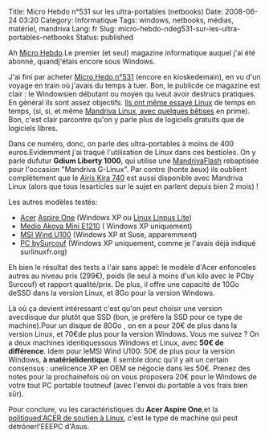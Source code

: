 Title: Micro Hebdo n°531 sur les ultra-portables (netbooks)
Date: 2008-06-24 03:20
Category: Informatique
Tags: windows, netbooks, médias, matériel, mandriva
Lang: fr
Slug: micro-hebdo-ndeg531-sur-les-ultra-portables-netbooks
Status: published

Ah [Micro Hebdo](http://www.01net.com/microhebdo).Le premier (et seul) magazine informatique auquel j'ai été abonné, quandj'étais encore sous Windows.

J'ai fini par acheter [Micro Hedo n°531](http://www.01net.com/Pdf_MH/som_MH.pdf) (encore en kioskedemain), en vu d'un voyage en train où j'avais du temps à tuer. Bon, le publicde ce magazine est clair : le Windowsien débutant ou moyen qu iveut avoir destrucs pratiques. En général ils sont assez objectifs. [Ils ont même essayé Linux](http://www.01net.com/editorial/382537/et-si-l-on-en-finissait-avec-windows-pour-passer-a-linux-./) de temps en temps, (si, si, et même [Mandriva Linux, avec quelques bêtises](http://www.01net.com/editorial/382542/mandriva-spring-one-2008.1-le-challenger/) en prime). Bon, c'est clair parcontre qu'on y parle plus de logiciels gratuits que de logiciels libres.

Dans ce numéro, donc, on parle des ultra-portables à moins de 400 euros.Evidemment j'ai traqué l'utilisation de Linux dans ces bestioles. On y parle dufutur **Gdium Liberty 1000**, qui utilise une [MandrivaFlash](http://store.mandriva.com/product_info.php?cPath=71&products_id=394) rebaptisée pour l'occasion "Mandriva G-Linux". Par contre (honte àeux) ils oublient complètement que le [Airis Kira 740](http://www.numerama.com/magazine/9295-Kira-la-nouvelle-gamme-d-Airis-pour-concurrencer-l-Eee-PC.html) est aussi disponible avec Mandriva Linux (alors que tous lesarticles sur le sujet en parlent depuis bien 2 mois) !

Les autres modèles testés:

-   [Acer](http://www.clubic.com/actualite-142966-aspire-one-details-photos-prix-ultraportable-acer.html) [Aspire One](http://www.clubic.com/actualite-142966-aspire-one-details-photos-prix-ultraportable-acer.html) (Windows XP ou [Linux Linpus Lite](/xampp/modules/cjaycontent/))
-   [Medio Akoya Mini E1210](http://www.generation-nt.com/medion-akoya-mini-e1210-ultra-portable-ordinateur-pc-actualite-93631.html) ( Windows XP uniquement)
-   [MSI Wind U100](http://www.mobifrance.com/news/2008-05-26/id11848/Premi-re-vid-o-du-netbook-MSI-Wind-U100/) (Windows XP et Suse, apparemment)
-   [PC bySurcouf](http://linuxfr.org//2008/05/05/24032.html) (Windows XP uniquement, comme je l'avais déjà indiqué surlinuxfr.org)

Eh bien le résultat des tests a l'air sans appel: le modèle d'Acer enfonceles autres au niveau prix (299€), poids (le seul à moins d'un kilo avec le PCby Surcouf) et rapport qualité/prix. De plus, il offre une capacité de 10Go deSSD dans la version Linux, et 8Go pour la version Windows.

Là où ça devient intéressant c'est qu'on peut choisir une version avecdisque dur plutôt que SSD (bon, je préfère la SSD pour ce type de machine).Pour un disque de 80Go , on en a pour 20€ de plus dans la version Linux, et 70€de plus pour la version Windows. Vous me suivez ? On a deux machines identiquessous Windows et Linux, avec **50€ de différence**. Idem pour leMSI Wind U100: 50€ de plus pour la version Windows, **à matérielidentique**. Il semble donc qu'il y ait un certain consensus : unelicence XP en OEM se négocie dans les 50€. Prenez des notes pour la prochainefois où on vous proposera 20€ pour le Windows de votre tout PC portable toutneuf (avec l'envoi du portable à vos frais bien sûr).

Pour conclure, vu les caractéristiques du **Acer Aspire One**,et la [politiqued'ACER de soutien à Linux](http://www.pcinpact.com/actu/news/43990-acer-linux-portables-offensive.htm), c'est le type de machine qui peut détrônerl'EEEPC d'Asus.
